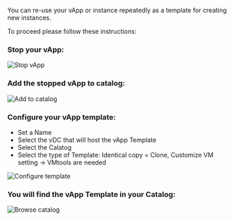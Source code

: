You can re-use your vApp or instance repeatedly as a template for creating new instances. 

To proceed please follow these instructions:

 

### Stop your vApp:

![Stop vApp](/static/images/kb/add_vapp_catalog-1.png)

### Add the stopped vApp to catalog:

![Add to catalog](/static/images/kb/add_vapp_catalog-2.png)

### Configure your vApp template:

* Set a Name
* Select the vDC that will host the vApp Template
* Select the Calatog
* Select the type of Template: Identical copy = Clone, Customize VM setting -> VMtools are needed

![Configure template](/static/images/kb/add_vapp_catalog-3.png)

### You will find the vApp Template in your Catalog:

![Browse catalog](/static/images/kb/add_vapp_catalog-4.png)
